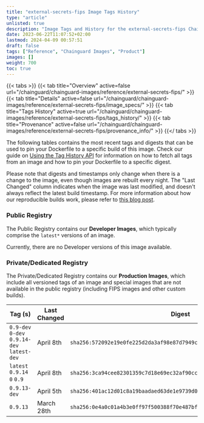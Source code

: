 ```yaml
---
title: "external-secrets-fips Image Tags History"
type: "article"
unlisted: true
description: "Image Tags and History for the external-secrets-fips Chainguard Image"
date: 2023-06-22T11:07:52+02:00
lastmod: 2024-04-09 00:57:51
draft: false
tags: ["Reference", "Chainguard Images", "Product"]
images: []
weight: 700
toc: true
---
```


{{< tabs >}}
{{< tab title="Overview" active=false url="/chainguard/chainguard-images/reference/external-secrets-fips/" >}}
{{< tab title="Details" active=false url="/chainguard/chainguard-images/reference/external-secrets-fips/image_specs/" >}}
{{< tab title="Tags History" active=true url="/chainguard/chainguard-images/reference/external-secrets-fips/tags_history/" >}}
{{< tab title="Provenance" active=false url="/chainguard/chainguard-images/reference/external-secrets-fips/provenance_info/" >}}
{{</ tabs >}}

The following tables contains the most recent tags and digests that can be used to pin your Dockerfile to a specific build of this image. Check our guide on [Using the Tag History API](/chainguard/chainguard-images/using-the-tag-history-api/) for information on how to fetch all tags from an image and how to pin your Dockerfile to a specific digest.

Please note that digests and timestamps only change when there is a change to the image, even though images are rebuilt every night. The "Last Changed" column indicates when the image was last modified, and doesn't always reflect the latest build timestamp. For more information about how our reproducible builds work, please refer to [this blog post](https://www.chainguard.dev/unchained/reproducing-chainguards-reproducible-image-builds).

### Public Registry
The Public Registry contains our **Developer Images**, which typically comprise the `latest*` versions of an image.

Currently, there are no Developer versions of this image available.

### Private/Dedicated Registry
The Private/Dedicated Registry contains our **Production Images**, which include all versioned tags of an image and special images that are not available in the public registry (including FIPS images and other custom builds).

| Tag (s)                                      | Last Changed | Digest                                                                    |
|----------------------------------------------|--------------|---------------------------------------------------------------------------|
|  `0.9-dev` `0-dev` `0.9.14-dev` `latest-dev` | April 8th    | `sha256:572092e19e0fe225d2da3af98e87d7949cfb0bc3f83ae26e1abd6d689bb90845` |
|  `latest` `0.9.14` `0` `0.9`                 | April 8th    | `sha256:3ca94cee82301359c7d18e69ec32af90cc849689584812a9085145545103f5fb` |
|  `0.9.13-dev`                                | April 5th    | `sha256:401ac12d01c8a19baadaed63de1e9739d0350d58e6d2f5dbda5cceae2dc70221` |
|  `0.9.13`                                    | March 28th   | `sha256:0e4a0c01a4b3e0ff97f500388f70e487bf21e979bde5c4381962341a29eed5ef` |

